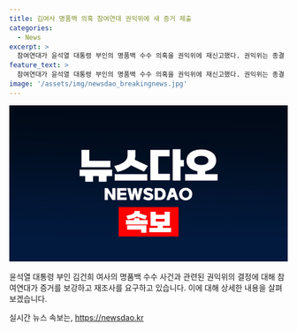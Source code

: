 ```yaml
---
title: 김여사 명품백 의혹 참여연대 권익위에 새 증거 제출
categories:
  - News
excerpt: >
  참여연대가 윤석열 대통령 부인의 명품백 수수 의혹을 권익위에 재신고했다. 권익위는 종결 처리했지만 참여연대는 추가 증거가 있다며 재조사를 촉구했고, 권익위의 심사과정과 근거 부족을 지적했다. 또한 권익위 위원장과 부위원장들을 기피 신청했다. 과거 권익위가 윤 대통령 부부와 목사를 청탁금지법 위반 혐의로 신고했으나, 이를 부인하고 종결처리한 상황이다. (현재 481자)
feature_text: >
  참여연대가 윤석열 대통령 부인의 명품백 수수 의혹을 권익위에 재신고했다. 권익위는 종결 처리했지만 참여연대는 추가 증거가 있다며 재조사를 촉구했고, 권익위의 심사과정과 근거 부족을 지적했다. 또한 권익위 위원장과 부위원장들을 기피 신청했다. 과거 권익위가 윤 대통령 부부와 목사를 청탁금지법 위반 혐의로 신고했으나, 이를 부인하고 종결처리한 상황이다. (현재 481자)
image: '/assets/img/newsdao_breakingnews.jpg'
---
```


<p><img src="/assets/img/newsdao_breakingnews.jpg" alt="ranknews 속보" /></p>

<p>윤석열 대통령 부인 김건희 여사의 명품백 수수 사건과 관련된 권익위의 결정에 대해 참여연대가 증거를 보강하고 재조사를 요구하고 있습니다. 이에 대해 상세한 내용을 살펴보겠습니다. </p>

<p data-ke-size="size16"></p>
실시간 뉴스 속보는, <a href="https://newsdao.kr" rel="dofollow">https://newsdao.kr</a>


